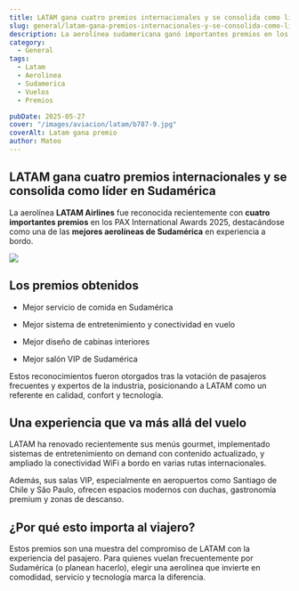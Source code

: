 ```yaml
---
title: LATAM gana cuatro premios internacionales y se consolida como líder en Sudamérica
slug: general/latam-gana-premios-internacionales-y-se-consolida-como-lider-en-sudamerica
description: La aerolínea sudamericana ganó importantes premios en los PAX International Awards 2025.
category:
  - General
tags:
  - Latam
  - Aerolinea
  - Sudamerica
  - Vuelos
  - Premios

pubDate: 2025-05-27
cover: "/images/aviacion/latam/b787-9.jpg"
coverAlt: Latam gana premio
author: Mateo
---
```


## LATAM gana cuatro premios internacionales y se consolida como líder en Sudamérica
La aerolínea **LATAM Airlines** fue reconocida recientemente con **cuatro importantes premios** en los PAX International Awards 2025, destacándose como una de las **mejores aerolíneas de Sudamérica** en experiencia a bordo.

<img src="/images/aviacion/latam/premio-latam-pax-internacional.jpg" src="Premios entregados a Latam" >

## Los premios obtenidos
* Mejor servicio de comida en Sudamérica

* Mejor sistema de entretenimiento y conectividad en vuelo

* Mejor diseño de cabinas interiores

* Mejor salón VIP de Sudamérica

Estos reconocimientos fueron otorgados tras la votación de pasajeros frecuentes y expertos de la industria, posicionando a LATAM como un referente en calidad, confort y tecnología.

## Una experiencia que va más allá del vuelo
LATAM ha renovado recientemente sus menús gourmet, implementado sistemas de entretenimiento on demand con contenido actualizado, y ampliado la conectividad WiFi a bordo en varias rutas internacionales.

Además, sus salas VIP, especialmente en aeropuertos como Santiago de Chile y São Paulo, ofrecen espacios modernos con duchas, gastronomía premium y zonas de descanso.

## ¿Por qué esto importa al viajero?
Estos premios son una muestra del compromiso de LATAM con la experiencia del pasajero. Para quienes vuelan frecuentemente por Sudamérica (o planean hacerlo), elegir una aerolínea que invierte en comodidad, servicio y tecnología marca la diferencia.


